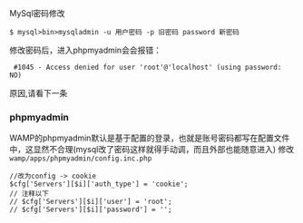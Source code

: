 MySql密码修改  
```shell
$ mysql>bin>mysqladmin -u 用户密码 -p 旧密码 password 新密码
```

修改密码后，进入phpmyadmin会会报错：  
```shell
 #1045 - Access denied for user 'root'@'localhost' (using password: NO)
``` 
原因,请看下一条

### phpmyadmin
WAMP的phpmyadmin默认是基于配置的登录，也就是账号密码都写在配置文件中，这显然不合理(mysql改了密码这样就得手动调，而且外部也能随意进入)
修改`wamp/apps/phpmyadmin/config.inc.php`
```
//改为config -> cookie
$cfg['Servers'][$i]['auth_type'] = 'cookie';
// 注释以下
// $cfg['Servers'][$i]['user'] = 'root';
// $cfg['Servers'][$i]['password'] = '';
```
